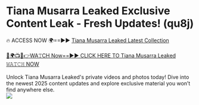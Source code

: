 # Tiana Musarra Leaked Exclusive Content Leak - Fresh Updates! (qu8j)

🔥 ACCESS NOW 🌍==►► <a href="https://tinyurl.com/kvy9nzfs" rel="nofollow">Tiana Musarra Leaked Latest Collection</a>
<br><br>
[🔴🌍📺📱👉WA𝚃CH Now==►► CLICK HERE TO Tiana Musarra Leaked 𝚆𝙰𝚃𝙲𝙷 NOW](https://tinyurl.com/kvy9nzfs)
<br><br>
Unlock Tiana Musarra Leaked's private videos and photos today! Dive into the newest 2025 content updates and explore exclusive material you won’t find anywhere else.
<br>
<a href="https://tinyurl.com/kvy9nzfs" rel="nofollow" data-target="animated-image.originalLink"><img src="https://camo.githubusercontent.com/8a4f000d20f83aca3bf7ec5f350d767afa0574a8a352519fd8cfa583a6f93a33/68747470733a2f2f692e696d6775722e636f6d2f644a486b345a712e676966" data-canonical-src="https://i.imgur.com/dJHk4Zq.gif" style="max-width: 100%; display: inline-block;" data-target="animated-image.originalImage"></a>
<br>
